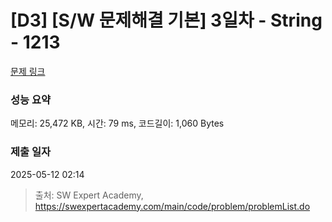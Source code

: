 # [D3] [S/W 문제해결 기본] 3일차 - String - 1213 

[문제 링크](https://swexpertacademy.com/main/code/problem/problemDetail.do?contestProbId=AV14P0c6AAUCFAYi) 

### 성능 요약

메모리: 25,472 KB, 시간: 79 ms, 코드길이: 1,060 Bytes

### 제출 일자

2025-05-12 02:14



> 출처: SW Expert Academy, https://swexpertacademy.com/main/code/problem/problemList.do